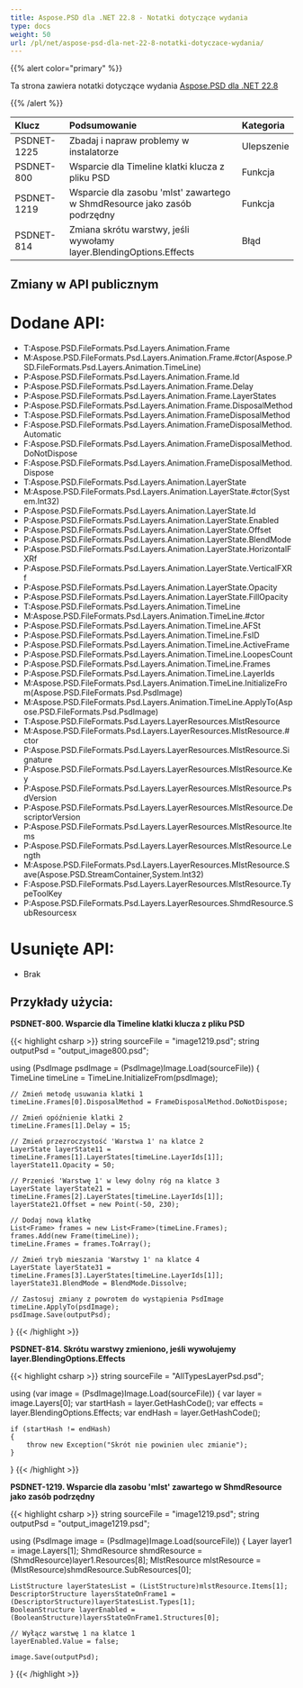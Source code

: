 ```yaml
---
title: Aspose.PSD dla .NET 22.8 - Notatki dotyczące wydania
type: docs
weight: 50
url: /pl/net/aspose-psd-dla-net-22-8-notatki-dotyczace-wydania/
---
```


{{% alert color="primary" %}}

Ta strona zawiera notatki dotyczące wydania [Aspose.PSD dla .NET 22.8](https://www.nuget.org/packages/Aspose.PSD/)

{{% /alert %}}

|**Klucz**|**Podsumowanie**|**Kategoria**|
| :- | :- | :- |
|PSDNET-1225|Zbadaj i napraw problemy w instalatorze|Ulepszenie|
|PSDNET-800|Wsparcie dla Timeline klatki klucza z pliku PSD|Funkcja|
|PSDNET-1219|Wsparcie dla zasobu 'mlst' zawartego w ShmdResource jako zasób podrzędny|Funkcja|
|PSDNET-814|Zmiana skrótu warstwy, jeśli wywołamy layer.BlendingOptions.Effects|Błąd|


## **Zmiany w API publicznym**
# **Dodane API:**
- T:Aspose.PSD.FileFormats.Psd.Layers.Animation.Frame
- M:Aspose.PSD.FileFormats.Psd.Layers.Animation.Frame.#ctor(Aspose.PSD.FileFormats.Psd.Layers.Animation.TimeLine)
- P:Aspose.PSD.FileFormats.Psd.Layers.Animation.Frame.Id
- P:Aspose.PSD.FileFormats.Psd.Layers.Animation.Frame.Delay
- P:Aspose.PSD.FileFormats.Psd.Layers.Animation.Frame.LayerStates
- P:Aspose.PSD.FileFormats.Psd.Layers.Animation.Frame.DisposalMethod
- T:Aspose.PSD.FileFormats.Psd.Layers.Animation.FrameDisposalMethod
- F:Aspose.PSD.FileFormats.Psd.Layers.Animation.FrameDisposalMethod.Automatic
- F:Aspose.PSD.FileFormats.Psd.Layers.Animation.FrameDisposalMethod.DoNotDispose
- F:Aspose.PSD.FileFormats.Psd.Layers.Animation.FrameDisposalMethod.Dispose
- T:Aspose.PSD.FileFormats.Psd.Layers.Animation.LayerState
- M:Aspose.PSD.FileFormats.Psd.Layers.Animation.LayerState.#ctor(System.Int32)
- P:Aspose.PSD.FileFormats.Psd.Layers.Animation.LayerState.Id
- P:Aspose.PSD.FileFormats.Psd.Layers.Animation.LayerState.Enabled
- P:Aspose.PSD.FileFormats.Psd.Layers.Animation.LayerState.Offset
- P:Aspose.PSD.FileFormats.Psd.Layers.Animation.LayerState.BlendMode
- P:Aspose.PSD.FileFormats.Psd.Layers.Animation.LayerState.HorizontalFXRf
- P:Aspose.PSD.FileFormats.Psd.Layers.Animation.LayerState.VerticalFXRf
- P:Aspose.PSD.FileFormats.Psd.Layers.Animation.LayerState.Opacity
- P:Aspose.PSD.FileFormats.Psd.Layers.Animation.LayerState.FillOpacity
- T:Aspose.PSD.FileFormats.Psd.Layers.Animation.TimeLine
- M:Aspose.PSD.FileFormats.Psd.Layers.Animation.TimeLine.#ctor
- P:Aspose.PSD.FileFormats.Psd.Layers.Animation.TimeLine.AFSt
- P:Aspose.PSD.FileFormats.Psd.Layers.Animation.TimeLine.FsID
- P:Aspose.PSD.FileFormats.Psd.Layers.Animation.TimeLine.ActiveFrame
- P:Aspose.PSD.FileFormats.Psd.Layers.Animation.TimeLine.LoopesCount
- P:Aspose.PSD.FileFormats.Psd.Layers.Animation.TimeLine.Frames
- P:Aspose.PSD.FileFormats.Psd.Layers.Animation.TimeLine.LayerIds
- M:Aspose.PSD.FileFormats.Psd.Layers.Animation.TimeLine.InitializeFrom(Aspose.PSD.FileFormats.Psd.PsdImage)
- M:Aspose.PSD.FileFormats.Psd.Layers.Animation.TimeLine.ApplyTo(Aspose.PSD.FileFormats.Psd.PsdImage)
- T:Aspose.PSD.FileFormats.Psd.Layers.LayerResources.MlstResource
- M:Aspose.PSD.FileFormats.Psd.Layers.LayerResources.MlstResource.#ctor
- P:Aspose.PSD.FileFormats.Psd.Layers.LayerResources.MlstResource.Signature
- P:Aspose.PSD.FileFormats.Psd.Layers.LayerResources.MlstResource.Key
- P:Aspose.PSD.FileFormats.Psd.Layers.LayerResources.MlstResource.PsdVersion
- P:Aspose.PSD.FileFormats.Psd.Layers.LayerResources.MlstResource.DescriptorVersion
- P:Aspose.PSD.FileFormats.Psd.Layers.LayerResources.MlstResource.Items
- P:Aspose.PSD.FileFormats.Psd.Layers.LayerResources.MlstResource.Length
- M:Aspose.PSD.FileFormats.Psd.Layers.LayerResources.MlstResource.Save(Aspose.PSD.StreamContainer,System.Int32)
- F:Aspose.PSD.FileFormats.Psd.Layers.LayerResources.MlstResource.TypeToolKey
- P:Aspose.PSD.FileFormats.Psd.Layers.LayerResources.ShmdResource.SubResourcesx


# **Usunięte API:**
- Brak


## **Przykłady użycia:**

**PSDNET-800. Wsparcie dla Timeline klatki klucza z pliku PSD**

{{< highlight csharp >}}
string sourceFile = "image1219.psd";
string outputPsd = "output_image800.psd";
 
using (PsdImage psdImage = (PsdImage)Image.Load(sourceFile))
{
    TimeLine timeLine = TimeLine.InitializeFrom(psdImage);
 
    // Zmień metodę usuwania klatki 1
    timeLine.Frames[0].DisposalMethod = FrameDisposalMethod.DoNotDispose;
 
    // Zmień opóźnienie klatki 2
    timeLine.Frames[1].Delay = 15;
 
    // Zmień przezroczystość 'Warstwa 1' na klatce 2
    LayerState layerState11 = timeLine.Frames[1].LayerStates[timeLine.LayerIds[1]];
    layerState11.Opacity = 50;
 
    // Przenieś 'Warstwę 1' w lewy dolny róg na klatce 3
    LayerState layerState21 = timeLine.Frames[2].LayerStates[timeLine.LayerIds[1]];
    layerState21.Offset = new Point(-50, 230);
 
    // Dodaj nową klatkę
    List<Frame> frames = new List<Frame>(timeLine.Frames);
    frames.Add(new Frame(timeLine));
    timeLine.Frames = frames.ToArray();
 
    // Zmień tryb mieszania 'Warstwy 1' na klatce 4
    LayerState layerState31 = timeLine.Frames[3].LayerStates[timeLine.LayerIds[1]];
    layerState31.BlendMode = BlendMode.Dissolve;
 
    // Zastosuj zmiany z powrotem do wystąpienia PsdImage
    timeLine.ApplyTo(psdImage);
    psdImage.Save(outputPsd);
}
{{< /highlight >}}

**PSDNET-814. Skrótu warstwy zmieniono, jeśli wywołujemy layer.BlendingOptions.Effects**

{{< highlight csharp >}}
string sourceFile = "AllTypesLayerPsd.psd";
 
using (var image = (PsdImage)Image.Load(sourceFile))
{
    var layer = image.Layers[0];
    var startHash = layer.GetHashCode();
    var effects = layer.BlendingOptions.Effects;
    var endHash = layer.GetHashCode();
 
    if (startHash != endHash)
    {
        throw new Exception("Skrót nie powinien ulec zmianie");
    }
}
{{< /highlight >}}

**PSDNET-1219. Wsparcie dla zasobu 'mlst' zawartego w ShmdResource jako zasób podrzędny**

{{< highlight csharp >}}
string sourceFile = "image1219.psd";
string outputPsd = "output_image1219.psd";
 
using (PsdImage image = (PsdImage)Image.Load(sourceFile))
{
    Layer layer1 = image.Layers[1];
    ShmdResource shmdResource = (ShmdResource)layer1.Resources[8];
    MlstResource mlstResource = (MlstResource)shmdResource.SubResources[0];
 
    ListStructure layerStatesList = (ListStructure)mlstResource.Items[1];
    DescriptorStructure layersStateOnFrame1 = (DescriptorStructure)layerStatesList.Types[1];
    BooleanStructure layerEnabled = (BooleanStructure)layersStateOnFrame1.Structures[0];
 
    // Wyłącz warstwę 1 na klatce 1
    layerEnabled.Value = false;
 
    image.Save(outputPsd);
}
{{< /highlight >}}
